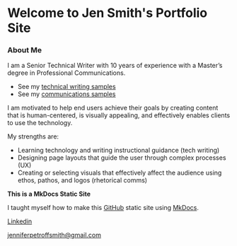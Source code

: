 
# Welcome to Jen Smith's Portfolio Site

### About Me
 
I am a Senior Technical Writer with 10 years of experience with a Master’s degree in Professional Communications. 

* See my [technical writing samples](documentation-samples.md)
* See my [communications samples](visuals.md)

I am motivated to help end users achieve their goals by creating content that is human-centered, is visually appealing, and effectively enables clients to use the technology.  

My strengths are:

* Learning technology and writing instructional guidance (tech writing)
* Designing page layouts that guide the user through complex processes (UX)
* Creating or selecting visuals that effectively affect the audience using ethos, pathos, and logos (rhetorical comms)

**This is a MkDocs Static Site**

I taught myself how to make this [GitHub](https://github.com/jenpetsmit) static site using [MkDocs](https://www.mkdocs.org/). 


[Linkedin](https://www.linkedin.com/in/jennifer-petroff-smith/)


[jenniferpetroffsmith@gmail.com](mailto:jenniferpetroffsmith@gmail.com)
